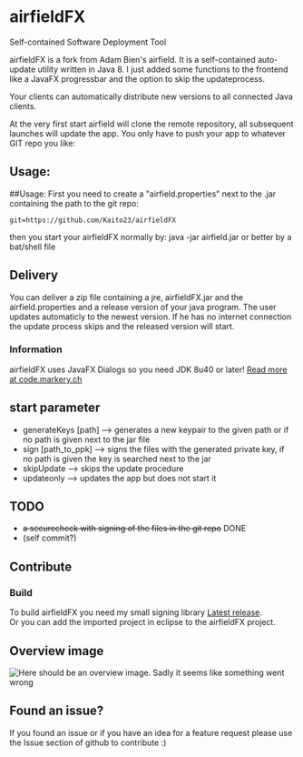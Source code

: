 # airfieldFX
Self-contained Software Deployment Tool

airfieldFX is a fork from Adam Bien's airfield.
It is a self-contained auto-update utility written in Java 8. 
I just added some functions to the frontend like a JavaFX progressbar and the
option to skip the updateprocess.

Your clients can automatically distribute new versions to all connected Java clients.

At the very first start airfield will clone the remote repository, all subsequent launches will update the app. You only have to push your app to whatever GIT repo you like:

## Usage:
##Usage:
First you need to create a "airfield.properties" next to the .jar containing the path to the git repo:
```
git=https://github.com/Kaito23/airfieldFX
```

then you start your airfieldFX normally by:
java -jar airfield.jar
or better by a bat/shell file 

## Delivery
You can deliver a zip file containing a jre, airfieldFX.jar and the airfield.properties and a release version of your java program.
The user updates automaticly to the newest version. If he has no internet connection the update process skips and the released version will start.

### Information
airfieldFX uses JavaFX Dialogs so you need JDK 8u40 or later!
[Read more at code.markery.ch](http://code.makery.ch/blog/javafx-dialogs-official/ "code.makery.ch")

## start parameter
- generateKeys [path] --> generates a new keypair to the given path or if no path is given next to the jar file
- sign [path_to_ppk] --> signs the files with the generated private key, if no path is given the key is searched next to the jar
- skipUpdate --> skips the update procedure
- updateonly --> updates the app but does not start it

## TODO
- ~~a securecheck with signing of the files in the git repo~~ DONE
- (self commit?)

## Contribute
### Build
To build airfieldFX you need my small signing library
[Latest release](https://github.com/Kaito23/panda-signer/releases/latest "Here you find the latest release of the signing library").  
Or you can add the imported project in eclipse to the airfieldFX project.

## Overview image
![Here should be an overview image. Sadly it seems like something went wrong](airfieldFX_User.png "Overview image")

## Found an issue?
If you found an issue or if you have an idea for a feature request please
use the Issue section of github to contribute :)

